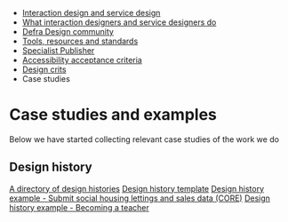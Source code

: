 <!-- Nav -->
* [Interaction design and service design](/README.md)
* [What interaction designers and service designers do](/design.md)
* [Defra Design community](/community.md)
* [Tools, resources and standards](/tools-and-resources.md)
* [Specialist Publisher](/specialist-publisher.md)
* [Accessibility acceptance criteria](/accessibility-acceptance-criteria.md)
* [Design crits](/design-crits.md)
* Case studies

# Case studies and examples 

Below we have started collecting relevant case studies of the work we do

## Design history

[A directory of design histories](https://x-govuk.github.io/govuk-design-history/directory/)
[Design history template](https://x-govuk.github.io/govuk-design-history/)
[Design history example - Submit social housing lettings and sales data (CORE)](https://core-design-history.herokuapp.com/)
[Design history example - Becoming a teacher](https://bat-design-history.netlify.app/)
